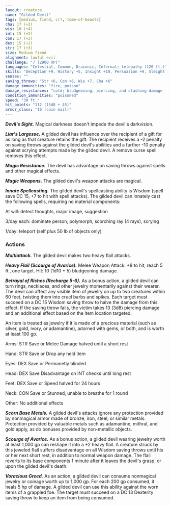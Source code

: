 ```yaml
---
layout: creature
name: "Gilded Devil"
tags: [medium, fiend, cr7, tome-of-beasts]
cha: 17 (+3)
wis: 18 (+4)
int: 15 (+2)
con: 17 (+3)
dex: 15 (+2)
str: 17 (+3)
size: Medium fiend
alignment: lawful evil
challenge: "7 (2900 XP)"
languages: "Celestial, Common, Draconic, Infernal; telepathy (120 ft.)"
skills: "Deception +9, History +5, Insight +10, Persuasion +9, Sleight of Hand +8"
senses: ""
saving_throws: "Str +6, Con +6, Wis +7, Cha +6"
damage_immunities: "fire, poison"
damage_resistances: "cold; bludgeoning, piercing, and slashing damage from nonmagical weapons that aren't silvered"
condition_immunities: "poisoned"
speed: "30 ft."
hit_points: "112 (15d8 + 45)"
armor_class: "16 (coin mail)"
---
```


***Devil's Sight.*** Magical darkness doesn't impede the devil's darkvision.

***Liar's Largesse.*** A gilded devil has influence over the recipient of a gift for as long as that creature retains the gift. The recipient receives a -2 penalty on saving throws against the gilded devil's abilities and a further -10 penalty against scrying attempts made by the gilded devil. A remove curse spell removes this effect.

***Magic Resistance.*** The devil has advantage on saving throws against spells and other magical effects.

***Magic Weapons.*** The gilded devil's weapon attacks are magical.

***Innate Spellcasting.*** The gilded devil's spellcasting ability is Wisdom (spell save DC 15, +7 to hit with spell attacks). The gilded devil can innately cast the following spells, requiring no material components:

At will: detect thoughts, major image, suggestion

3/day each: dominate person, polymorph, scorching ray (4 rays), scrying

1/day: teleport (self plus 50 lb of objects only)

### Actions

***Multiattack.*** The gilded devil makes two heavy flail attacks.

***Heavy Flail (Scourge of Avarice).*** Melee Weapon Attack: +8 to hit, reach 5 ft., one target. Hit: 10 (1d10 + 5) bludgeoning damage.

***Betrayal of Riches (Recharge 5-6).*** As a bonus action, a gilded devil can turn rings, necklaces, and other jewelry momentarily against their wearer. The devil can affect any visible item of jewelry on up to two creatures within 60 feet, twisting them into cruel barbs and spikes. Each target must succeed on a DC 15 Wisdom saving throw to halve the damage from this effect. If the saving throw fails, the victim takes 13 (3d8) piercing damage and an additional effect based on the item location targeted.

An item is treated as jewelry if it is made of a precious material (such as silver, gold, ivory, or adamantine), adorned with gems, or both, and is worth at least 100 gp.

Arms: STR Save or Melee Damage halved until a short rest

Hand: STR Save or Drop any held item

Eyes: DEX Save or Permanetly blinded

Head: DEX Save Disadvantage on INT checks until long rest

Feet: DEX Save or Speed halved for 24 hours

Neck: CON Save or Stunned, unable to breathe for 1 round

Other: No additional effects

***Scorn Base Metals.*** A gilded devil's attacks ignore any protection provided by nonmagical armor made of bronze, iron, steel, or similar metals. Protection provided by valuable metals such as adamantine, mithral, and gold apply, as do bonuses provided by non-metallic objects.

***Scourge of Avarice.*** As a bonus action, a gilded devil wearing jewelry worth at least 1,000 gp can reshape it into a +2 heavy flail. A creature struck by this jeweled flail suffers disadvantage on all Wisdom saving throws until his or her next short rest, in addition to normal weapon damage. The flail reverts to its base components 1 minute after it leaves the devil's grasp, or upon the gilded devil's death.

***Voracious Greed.*** As an action, a gilded devil can consume nonmagical jewelry or coinage worth up to 1,000 gp. For each 200 gp consumed, it heals 5 hp of damage. A gilded devil can use this ability against the worn items of a grappled foe. The target must succeed on a DC 13 Dexterity saving throw to keep an item from being consumed.


